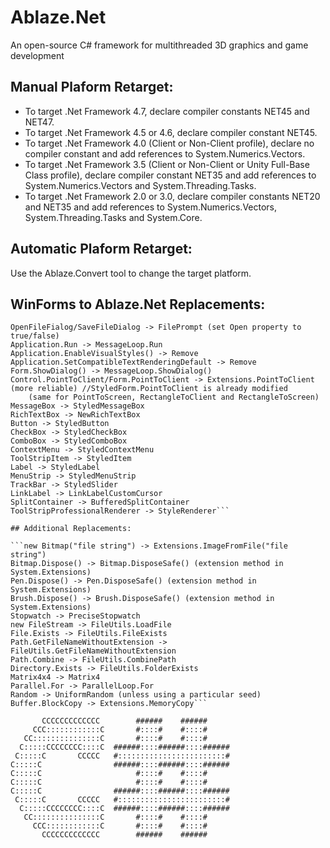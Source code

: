 # Ablaze.Net

An open-source C# framework for multithreaded 3D graphics and game development

## Manual Plaform Retarget:

- To target .Net Framework 4.7, declare compiler constants NET45 and NET47.
- To target .Net Framework 4.5 or 4.6, declare compiler constant NET45.
- To target .Net Framework 4.0 (Client or Non-Client profile), declare no compiler constant and add references to System.Numerics.Vectors.
- To target .Net Framework 3.5 (Client or Non-Client or Unity Full-Base Class profile), declare compiler constant NET35 and add references to System.Numerics.Vectors and System.Threading.Tasks.
- To target .Net Framework 2.0 or 3.0, declare compiler constants NET20 and NET35 and add references to System.Numerics.Vectors, System.Threading.Tasks and System.Core.

## Automatic Plaform Retarget:

Use the Ablaze.Convert tool to change the target platform.

## WinForms to Ablaze.Net Replacements:

```Form -> StyledForm (a customisable form) or GraphicsForm (if going to use OpenGL or a game loop)
OpenFileFialog/SaveFileDialog -> FilePrompt (set Open property to true/false)
Application.Run -> MessageLoop.Run
Application.EnableVisualStyles() -> Remove
Application.SetCompatibleTextRenderingDefault -> Remove
Form.ShowDialog() -> MessageLoop.ShowDialog()
Control.PointToClient/Form.PointToClient -> Extensions.PointToClient (more reliable) //StyledForm.PointToClient is already modified
	(same for PointToScreen, RectangleToClient and RectangleToScreen)
MessageBox -> StyledMessageBox
RichTextBox -> NewRichTextBox
Button -> StyledButton
CheckBox -> StyledCheckBox
ComboBox -> StyledComboBox
ContextMenu -> StyledContextMenu
ToolStripItem -> StyledItem
Label -> StyledLabel
MenuStrip -> StyledMenuStrip
TrackBar -> StyledSlider
LinkLabel -> LinkLabelCustomCursor
SplitContainer -> BufferedSplitContainer
ToolStripProfessionalRenderer -> StyleRenderer```

## Additional Replacements:

```new Bitmap("file string") -> Extensions.ImageFromFile("file string")
Bitmap.Dispose() -> Bitmap.DisposeSafe() (extension method in System.Extensions)
Pen.Dispose() -> Pen.DisposeSafe() (extension method in System.Extensions)
Brush.Dispose() -> Brush.DisposeSafe() (extension method in System.Extensions)
Stopwatch -> PreciseStopwatch
new FileStream -> FileUtils.LoadFile
File.Exists -> FileUtils.FileExists
Path.GetFileNameWithoutExtension -> FileUtils.GetFileNameWithoutExtension
Path.Combine -> FileUtils.CombinePath
Directory.Exists -> FileUtils.FolderExists
Matrix4x4 -> Matrix4
Parallel.For -> ParallelLoop.For
Random -> UniformRandom (unless using a particular seed)
Buffer.BlockCopy -> Extensions.MemoryCopy```

```
		   CCCCCCCCCCCCC        ######    ######
		 CCC::::::::::::C       #::::#    #::::#
	   CC:::::::::::::::C       #::::#    #::::#
	  C:::::CCCCCCCC::::C  ######::::######::::######
	 C:::::C       CCCCC   #::::::::::::::::::::::::#
	C:::::C                ######::::######::::######
	C:::::C                     #::::#    #::::#
	C:::::C                     #::::#    #::::#
	C:::::C                ######::::######::::######
	 C:::::C       CCCCC   #::::::::::::::::::::::::#
	  C:::::CCCCCCCC::::C  ######::::######::::######
	   CC:::::::::::::::C       #::::#    #::::#
		 CCC::::::::::::C       #::::#    #::::#
		   CCCCCCCCCCCCC        ######    ######
```